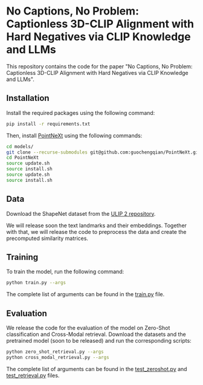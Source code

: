 # No Captions, No Problem: Captionless 3D-CLIP Alignment with Hard Negatives via CLIP Knowledge and LLMs

This repository contains the code for the paper "No Captions, No Problem: Captionless 3D-CLIP Alignment with Hard Negatives via CLIP Knowledge and LLMs".

## Installation
Install the required packages using the following command:
```bash
pip install -r requirements.txt
```

Then, install [PointNeXt](https://github.com/user/repo/blob/branch/other_file.md) using the following commands:
```bash
cd models/
git clone --recurse-submodules git@github.com:guochengqian/PointNeXt.git
cd PointNeXt
source update.sh
source install.sh
source update.sh
source install.sh
```
## Data
Download the ShapeNet dataset from the [ULIP 2 repository](https://github.com/salesforce/ULIP/tree/main).

We will release soon the text landmarks and their embeddings.
Together with that, we will release the code to preprocess the data and create the precomputed similarity matrices.

## Training
To train the model, run the following command:
```bash
python train.py --args
```
The complete list of arguments can be found in the [train.py](train.py) file.

## Evaluation
We release the code for the evaluation of the model on Zero-Shot classification and Cross-Modal retrieval.
Download the datasets and the pretrained model (soon to be released) and run the corresponding scripts:
```bash
python zero_shot_retrieval.py --args
python cross_modal_retrieval.py --args
```
The complete list of arguments can be found in the [test_zeroshot.py](test_zeroshot.py) and [test_retrieval.py](test_retrieval.py) files.
